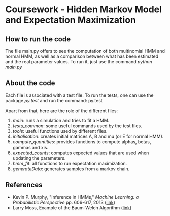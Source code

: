 Coursework - Hidden Markov Model and Expectation Maximization
==============================================================

How to run the code
------------

The file main.py offers to see the computation of both multinomial HMM and normal HMM, as well as a comparison between what has been estimated and the real parameter values. 
To run it, just use the command *python main.py*


About the code
----------------

Each file is associated with a test file. To run the tests, one can use the package *py.test* and run the command:
py.test

Apart from that, here are the role of the different files:

1. *main*: runs a simulation and tries to fit a HMM.
2. *tests_common*: some useful commands used by the test files.
3. *tools*: useful functions used by different files.
4. *initialisation*: creates initial matrices A, B and mu (or E for normal HMM).
5. *compute_quantities*: provides functions to compute alphas, betas, gammas and xis. 
6. *expected_counts*: computes expected values that are used when updating the parameters.
7. *hmm_fit*: all functions to run expectation maximization.
8. *generateData*: generates samples from a markov chain.

References
-----------

- Kevin P. Murphy, "Inference in HMMs," *Machine Learning: a Probabilistic Perspective* pp. 606-617, 2013 ([link](https://www.cs.ubc.ca/~murphyk/MLbook/))
- Larry Moss, Example of the Baum-Welch Algorithm ([link](http://www.indiana.edu/~iulg/moss/hmmcalculations.pdf))
